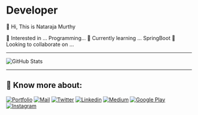 # Developer

👋 Hi, This is Nataraja Murthy

👀 Interested in ...
Programming...
🌱 Currently learning ...
SpringBoot
💞️ Looking to collaborate on ...
*****

![GitHub Stats](https://github-readme-stats.vercel.app/api?username=Nataraja-Murthy&show_icons=true&theme=dark)

*****
## 🔗 Know more about:

[![Portfolio](https://img.shields.io/badge/-Portfolio-black?style=for-the-badge&logo=google-chrome&logoColor=white)](https://natarajamurthy.github.io/)
[![Mail](https://img.shields.io/badge/-Say%20Hi!-black?style=for-the-badge&logo=gmail)](mailto:natraja.murthy@gmail.com)
[![Twitter](https://img.shields.io/badge/-Twitter-black?style=for-the-badge&logo=twitter)](https://twitter.com/yoursNataraj)
[![Linkedin](https://img.shields.io/badge/-LinkedIn-black?style=for-the-badge&logo=Linkedin)](https://www.linkedin.com/in/yoursNataraj/)
[![Medium](https://img.shields.io/badge/-Medium-black?style=for-the-badge&logo=Medium)](https://medium.com/@yoursNataraj)
[![Google Play](https://img.shields.io/badge/-Google%20Play-black?style=for-the-badge&logo=google-play)](https://play.google.com/store/apps/dev?id=0)
[![Instagram](https://img.shields.io/badge/-Instagram-black?style=for-the-badge&logo=instagram)](https://instagram.com/yoursNataraj/)
